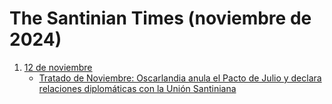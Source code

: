 # The Santinian Times (noviembre de 2024)

1. [12 de noviembre](./times_11-12-2024.md)
   * [Tratado de Noviembre: Oscarlandia anula el Pacto de Julio y declara relaciones diplomáticas con la Unión Santiniana](./times_11-12-2024.md#tratado-de-noviembre-oscarlandia-anula-el-pacto-de-julio-y-declara-relaciones-diplomáticas-con-la-unión-santiniana)
